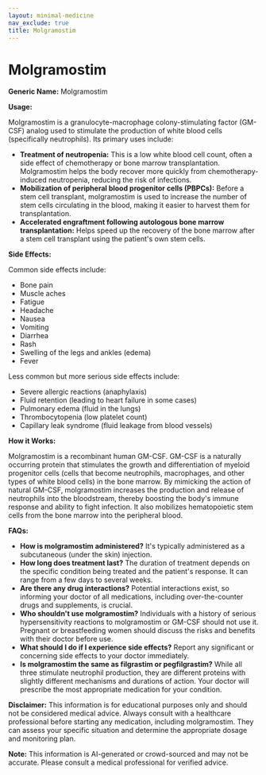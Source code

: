 ```yaml
---
layout: minimal-medicine
nav_exclude: true
title: Molgramostim
---
```


# Molgramostim

**Generic Name:** Molgramostim

**Usage:**

Molgramostim is a granulocyte-macrophage colony-stimulating factor (GM-CSF) analog used to stimulate the production of white blood cells (specifically neutrophils).  Its primary uses include:

* **Treatment of neutropenia:**  This is a low white blood cell count, often a side effect of chemotherapy or bone marrow transplantation.  Molgramostim helps the body recover more quickly from chemotherapy-induced neutropenia, reducing the risk of infections.
* **Mobilization of peripheral blood progenitor cells (PBPCs):**  Before a stem cell transplant, molgramostim is used to increase the number of stem cells circulating in the blood, making it easier to harvest them for transplantation.
* **Accelerated engraftment following autologous bone marrow transplantation:**  Helps speed up the recovery of the bone marrow after a stem cell transplant using the patient's own stem cells.


**Side Effects:**

Common side effects include:

* Bone pain
* Muscle aches
* Fatigue
* Headache
* Nausea
* Vomiting
* Diarrhea
* Rash
* Swelling of the legs and ankles (edema)
* Fever

Less common but more serious side effects include:

* Severe allergic reactions (anaphylaxis)
* Fluid retention (leading to heart failure in some cases)
* Pulmonary edema (fluid in the lungs)
* Thrombocytopenia (low platelet count)
* Capillary leak syndrome (fluid leakage from blood vessels)


**How it Works:**

Molgramostim is a recombinant human GM-CSF.  GM-CSF is a naturally occurring protein that stimulates the growth and differentiation of myeloid progenitor cells (cells that become neutrophils, macrophages, and other types of white blood cells) in the bone marrow. By mimicking the action of natural GM-CSF, molgramostim increases the production and release of neutrophils into the bloodstream, thereby boosting the body's immune response and ability to fight infection.  It also mobilizes hematopoietic stem cells from the bone marrow into the peripheral blood.


**FAQs:**

* **How is molgramostim administered?** It's typically administered as a subcutaneous (under the skin) injection.
* **How long does treatment last?** The duration of treatment depends on the specific condition being treated and the patient's response. It can range from a few days to several weeks.
* **Are there any drug interactions?**  Potential interactions exist, so informing your doctor of all medications, including over-the-counter drugs and supplements, is crucial.
* **Who shouldn't use molgramostim?** Individuals with a history of serious hypersensitivity reactions to molgramostim or GM-CSF should not use it.  Pregnant or breastfeeding women should discuss the risks and benefits with their doctor before use.
* **What should I do if I experience side effects?**  Report any significant or concerning side effects to your doctor immediately.
* **Is molgramostim the same as filgrastim or pegfilgrastim?** While all three stimulate neutrophil production, they are different proteins with slightly different mechanisms and durations of action.  Your doctor will prescribe the most appropriate medication for your condition.


**Disclaimer:** This information is for educational purposes only and should not be considered medical advice.  Always consult with a healthcare professional before starting any medication, including molgramostim.  They can assess your specific situation and determine the appropriate dosage and monitoring plan.


**Note:** This information is AI-generated or crowd-sourced and may not be accurate. Please consult a medical professional for verified advice.